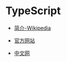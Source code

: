 # TypeScript

* [简介-Wikipedia](https://en.wikipedia.org/wiki/TypeScript)

* [官方网站](http://www.typescriptlang.org/)

* [中文网](https://www.tslang.cn/index.html)
